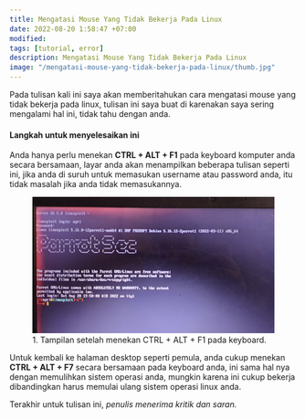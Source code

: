 ```yaml
---
title: Mengatasi Mouse Yang Tidak Bekerja Pada Linux
date: 2022-08-20 1:58:47 +07:00
modified:
tags: [tutorial, error]
description: Mengatasi Mouse Yang Tidak Bekerja Pada Linux
image: "/mengatasi-mouse-yang-tidak-bekerja-pada-linux/thumb.jpg"
---
```


Pada tulisan kali ini saya akan memberitahukan cara mengatasi mouse yang tidak bekerja pada linux, tulisan ini saya buat di karenakan saya sering mengalami hal ini, tidak tahu dengan anda.

#### Langkah untuk menyelesaikan ini
Anda hanya perlu menekan **CTRL + ALT + F1** pada keyboard komputer anda secara bersamaan, layar anda akan menampilkan beberapa tulisan seperti ini, jika anda di suruh untuk memasukan username atau password anda, itu tidak masalah jika anda tidak memasukannya.


<figure>
<img src="https://raw.githubusercontent.com/africode7/rtd/master/_posts/mengatasi-mouse-yang-tidak-bekerja-pada-linux/1.jpg" alt="1. Tampilan CTRL + ALT + F1">
<figcaption>1. Tampilan setelah menekan CTRL + ALT + F1 pada keyboard.</figcaption>
</figure>


Untuk kembali ke halaman desktop seperti pemula, anda cukup menekan **CTRL + ALT + F7** secara bersamaan pada keyboard anda, ini sama hal nya dengan memulihkan sistem operasi anda, mungkin karena ini cukup bekerja dibandingkan harus memulai ulang sistem operasi linux anda.

Terakhir untuk tulisan ini, _penulis menerima kritik dan saran._
